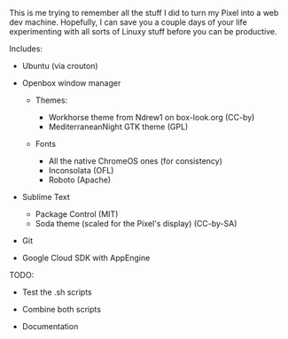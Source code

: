  This is me trying to remember all the stuff I did to turn my Pixel into a web dev machine.  Hopefully, I can save you a couple days of your life experimenting with all sorts of Linuxy stuff before you can be productive.

Includes:

 - Ubuntu (via crouton)
 
 - Openbox window manager
   - Themes:
     - Workhorse theme from Ndrew1 on box-look.org (CC-by)
     - MediterraneanNight GTK theme (GPL)
   
   - Fonts
     - All the native ChromeOS ones (for consistency)
     - Inconsolata (OFL)
     - Roboto (Apache)

 - Sublime Text
   - Package Control (MIT)
   - Soda theme (scaled for the Pixel's display) (CC-by-SA)

 - Git

 - Google Cloud SDK with AppEngine

TODO:
 
 - Test the .sh scripts

 - Combine both scripts

 - Documentation